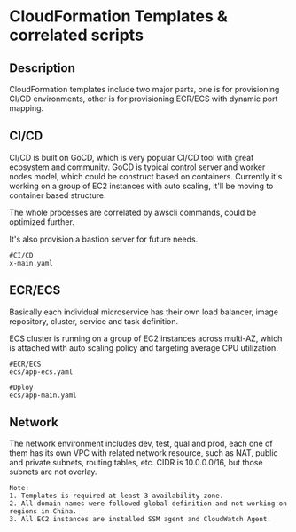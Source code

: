 # CloudFormation Templates & correlated scripts

## Description

CloudFormation templates include two major parts, one is for provisioning CI/CD environments, other is for  provisioning ECR/ECS with dynamic port mapping.

## CI/CD
CI/CD is built on GoCD, which is very popular CI/CD tool with great ecosystem and community. GoCD is typical control server and worker nodes model, which could be construct based on containers. Currently it's working on a group of EC2 instances with auto scaling, it'll be moving to container based structure.

The whole processes are correlated by awscli commands, could be optimized further.

It's also provision a bastion server for future needs.

```
#CI/CD
x-main.yaml

```

## ECR/ECS

Basically each individual microservice has their own load balancer, image repository, cluster, service and task definition.

ECS cluster is running on a group of EC2 instances across multi-AZ, which is attached with auto scaling policy and targeting average CPU utilization.

```
#ECR/ECS
ecs/app-ecs.yaml

#Dploy
ecs/app-main.yaml

```

## Network
The network environment includes dev, test, qual and prod, each one of them has its own VPC with related network resource, such as NAT, public and private subnets, routing tables, etc. CIDR is 10.0.0.0/16, but those subnets are not overlay.

```
Note:
1. Templates is required at least 3 availability zone.
2. All domain names were followed global definition and not working on regions in China.
3. All EC2 instances are installed SSM agent and CloudWatch Agent.


```
